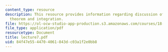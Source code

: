```yaml
---
content_type: resource
description: This resource provides information regarding discussion of inverse function
  theorem and integration.
file: https://ol-ocw-studio-app-production.s3.amazonaws.com/courses/18-101-analysis-ii-fall-2005/84f47e5544704061843dc03a1f2e0bb8_lecture7.pdf
file_type: application/pdf
resourcetype: Document
title: lecture7.pdf
uid: 84f47e55-4470-4061-843d-c03a1f2e0bb8
---
```

